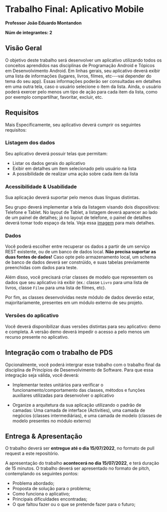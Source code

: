 # Trabalho Final: Aplicativo Mobile

**Professor João Eduardo Montandon**

**Núm de integrantes: 2**

## Visão Geral

O objetivo deste trabalho será desenvolver um aplicativo utilizando todos os conceitos aprendidos nas disciplinas de Programação Android e Tópicos em Desenvolvimento Android.
Em linhas gerais, seu aplicativo deverá exibir uma lista de informações (lugares, livros, filmes, etc---vai depender do tema do seu app).
Essas informações poderão ser consultadas em detalhes em uma outra tela, caso o usuário selecione o item da lista.
Ainda, o usuário poderá exercer pelo menos um tipo de ação para cada item da lista, como por exemplo compartilhar, favoritar, excluir, etc.

## Requisitos

Mais Especificamente, seu aplicativo deverá cumprir os seguintes requisitos:

### Listagem dos dados

Seu aplicativo deverá possuir telas que permitam:
* Listar os dados gerais do aplicativo
* Exibir em detalhes um item selecionado pelo usuário na lista
* A possibilidade de realizar uma ação sobre cada item da lista

<!-- É importante ressaltar que o procedimento para carregamento dos dados deverá acontecer em uma thread diferente da principal. -->

### Acessibilidade & Usabilidade

Sua aplicação deverá suportar pelo menos duas línguas distintas.

<!-- Além disso, você deverá dar a possibilidade do usuário escolhar um tema de interface da aplicação (Ex.: Tema claro ou Tema escuro). -->

Seu grupo deverá implementar a tela da listagem visando dois dispositivos: Telefone e Tablet.
No layout de Tablet, a listagem deverá aparecer ao lado de um painel de detalhes; já no layout de telefone, o painel de detalhes deverá tomar todo espaço da tela. Veja essa [imagem](https://developer.android.com/images/guide/fragments/fragment-screen-sizes.png) para mais detalhes.

### Dados

Você poderá escolher entre recuperar os dados a partir de um serviço REST existente, ou de um banco de dados local. 
**Não precisa suportar as duas fontes de dados!**
Caso opte pelo armazenamento local, um schema de banco de dados deverá ser constrúido, e suas tabelas previamente preenchidas com dados para teste.

Além disso, você precisará criar classes de modelo que representem os dados que seu aplicativo irá exibir (ex.: classe `Livro` para uma lista de livros, classe `Filme` para uma lista de filmes, etc).

Por fim, as classes desenvolvidas neste módulo de dados deverão estar, majoritariamente, presentes em um módulo externo de seu projeto.

### Versões do aplicativo

Você deverá disponibilizar duas versões distintas para seu aplicativo: demo e completa. A versão demo deverá impedir o acesso a pelo menos um recurso presente no aplicativo.

## Integração com o trabalho de PDS

Opcionalmente, você poderá intergrar esse trabalho com o trabalho final da disciplina de Princípios de Desenvolvimento de Software.
Para que essa integração seja válida, você deverá:

* Implementar testes unitários para verificar o funcionamento/comportamento das classes, métodos e funções auxiliares utilizadas para desenvolver o aplicativo
<!-- * Implemente um [proxy](https://engsoftmoderna.info/cap6.html) para manter um cache dos itens da listagem, válido enquanto o aplicativo estiver aberto. -->
<!-- * Implemente um [singleton](https://engsoftmoderna.info/cap6.html) que irá controlar a conexão com o serviço ou o banco de dados -->
* Organize a arquitetura da sua aplicação utilizando o padrão de camadas: Uma camada de interface (Activities), uma camada de negócios (classes intermediárias), e uma camada de modelo (classes de modelo presentes no módulo externo)

## Entrega & Apresentação

O trabalho deverá ser **entregue até o dia 15/07/2022**, no formato de pull request a este repositório.

A apresentação do trabalho **acontecerá no dia 15/07/2022**, e terá duração de 15 minutos.
O trabalho deverá ser apresentado no formato de pitch, contemplando os seguintes pontos:

- Problema abordado;
- Proposta de solução para o problema;
- Como funciona o aplicativo;
- Principais dificuldades encontradas;
- O que faltou fazer ou o que se pretende fazer para o futuro;